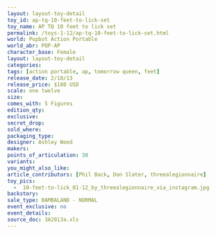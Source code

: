 ```yaml
---
layout: layout-toy-detail 
toy_id: ap-tq-10-feet-to-lick-set
toy_name: AP TQ 10 feet to lick set
permalink: /toys-1-12/ap-tq-10-feet-to-lick-set.html
world: Popbot Action Portable
world_abr: POP-AP
character_base: Female
layout: layout-toy-detail
categories: 
tags: [action portable, ap, tomorrow queen, feet] 
release_date: 2/18/13
release_price: $180 USD
scale: one twelve
size: 
comes_with: 5 Figures
edition_qty: 
exclusive: 
secret_drop: 
sold_where: 
packaging_type: 
designer: Ashley Wood
makers: 
points_of_articulation: 30
variants: 
you_might_also_like: 
article_contributors: [Phil Back, Don Slater, threealegionnaire]
toy_pics: 
  -  10-feet-to-lick_01-12_by_threealegionnaire_via_instagram.jpg
backstory: 
sale_type: BAMBALAND - NORMAL
event_exclusive: no
event_details: 
source_doc: 3A2013a.xls
---
```

